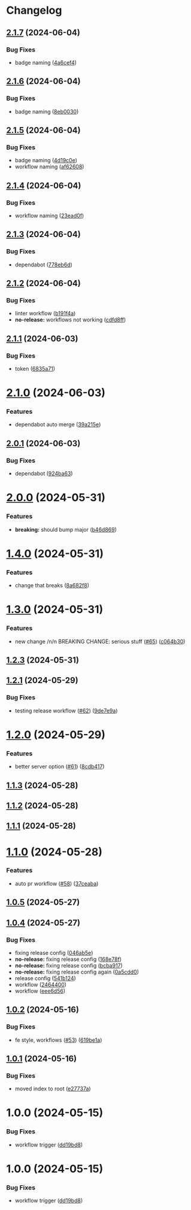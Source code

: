 # Changelog

## [2.1.7](https://github.com/nikolajovancevic/automating-stuff/compare/2.1.6...2.1.7) (2024-06-04)


### Bug Fixes

* badge naming ([4a6cef4](https://github.com/nikolajovancevic/automating-stuff/commit/4a6cef4339c1a5b4b1a4bab36aba517674c531ca))

## [2.1.6](https://github.com/nikolajovancevic/automating-stuff/compare/2.1.5...2.1.6) (2024-06-04)


### Bug Fixes

* badge naming ([8eb0030](https://github.com/nikolajovancevic/automating-stuff/commit/8eb00307803efbdf6c2f7774e59624f6ffc7a8f0))

## [2.1.5](https://github.com/nikolajovancevic/automating-stuff/compare/2.1.4...2.1.5) (2024-06-04)


### Bug Fixes

* badge naming ([4d19c0e](https://github.com/nikolajovancevic/automating-stuff/commit/4d19c0ef25f48964d50ea16eeeac0395b609cab0))
* workflow naming ([af62608](https://github.com/nikolajovancevic/automating-stuff/commit/af62608045801dabc35c904ee03ca8f8300b23af))

## [2.1.4](https://github.com/nikolajovancevic/automating-stuff/compare/2.1.3...2.1.4) (2024-06-04)


### Bug Fixes

* workflow naming ([23ead0f](https://github.com/nikolajovancevic/automating-stuff/commit/23ead0f29c066a7ed2ef6858b6391e7f3e92e28a))

## [2.1.3](https://github.com/nikolajovancevic/automating-stuff/compare/2.1.2...2.1.3) (2024-06-04)


### Bug Fixes

* dependabot ([778eb6d](https://github.com/nikolajovancevic/automating-stuff/commit/778eb6dd8d030af67367784c1810a7812f15ffff))

## [2.1.2](https://github.com/nikolajovancevic/automating-stuff/compare/2.1.1...2.1.2) (2024-06-04)


### Bug Fixes

* linter workflow ([b191f4a](https://github.com/nikolajovancevic/automating-stuff/commit/b191f4a0ff947468ff3cb155c6df2a911456c3cf))
* **no-release:** workflows not working ([cdfd8ff](https://github.com/nikolajovancevic/automating-stuff/commit/cdfd8ff6133fd10bc042e59deef918ce0d575001))

## [2.1.1](https://github.com/nikolajovancevic/automating-stuff/compare/2.1.0...2.1.1) (2024-06-03)


### Bug Fixes

* token ([6835a71](https://github.com/nikolajovancevic/automating-stuff/commit/6835a714edd991c8afcc8142df57fffc98b1f593))

# [2.1.0](https://github.com/nikolajovancevic/automating-stuff/compare/2.0.1...2.1.0) (2024-06-03)


### Features

* dependabot auto merge ([39a215e](https://github.com/nikolajovancevic/automating-stuff/commit/39a215e09530b97e3500f090c49dc04ff1ac33b1))

## [2.0.1](https://github.com/nikolajovancevic/automating-stuff/compare/2.0.0...2.0.1) (2024-06-03)


### Bug Fixes

* dependabot ([924ba63](https://github.com/nikolajovancevic/automating-stuff/commit/924ba631ba20925110af7b7fd27658a4fa7d3bc8))

# [2.0.0](https://github.com/nikolajovancevic/automating-stuff/compare/1.4.0...2.0.0) (2024-05-31)


### Features

* **breaking:** should bump major ([b46d869](https://github.com/nikolajovancevic/automating-stuff/commit/b46d86921ab1de832d705b26d414f503a1405ca3))

# [1.4.0](https://github.com/nikolajovancevic/automating-stuff/compare/1.3.0...1.4.0) (2024-05-31)


### Features

* change that breaks ([8a682f8](https://github.com/nikolajovancevic/automating-stuff/commit/8a682f88bfac340ebe047417a66d07040803b5cb))

# [1.3.0](https://github.com/nikolajovancevic/automating-stuff/compare/1.2.3...1.3.0) (2024-05-31)


### Features

* new change /n/n BREAKING CHANGE: serious stuff ([#65](https://github.com/nikolajovancevic/automating-stuff/issues/65)) ([c064b30](https://github.com/nikolajovancevic/automating-stuff/commit/c064b308d318cbef8259bad3dd57b4dd981e9520))

## [1.2.3](https://github.com/nikolajovancevic/automating-stuff/compare/1.2.2...1.2.3) (2024-05-31)

## [1.2.1](https://github.com/nikolajovancevic/automating-stuff/compare/1.2.0...1.2.1) (2024-05-29)


### Bug Fixes

* testing release workflow ([#62](https://github.com/nikolajovancevic/automating-stuff/issues/62)) ([9de7e9a](https://github.com/nikolajovancevic/automating-stuff/commit/9de7e9a705705d6953e7fe6937e1860252851a35))

# [1.2.0](https://github.com/nikolajovancevic/automating-stuff/compare/1.1.3...1.2.0) (2024-05-29)


### Features

* better server option ([#61](https://github.com/nikolajovancevic/automating-stuff/issues/61)) ([8cdb417](https://github.com/nikolajovancevic/automating-stuff/commit/8cdb417557b05c051662bca64f39222c738678e2))

## [1.1.3](https://github.com/nikolajovancevic/automating-stuff/compare/1.1.2...1.1.3) (2024-05-28)

## [1.1.2](https://github.com/nikolajovancevic/automating-stuff/compare/1.1.1...1.1.2) (2024-05-28)

## [1.1.1](https://github.com/nikolajovancevic/automating-stuff/compare/1.1.0...1.1.1) (2024-05-28)

# [1.1.0](https://github.com/nikolajovancevic/automating-stuff/compare/1.0.5...1.1.0) (2024-05-28)


### Features

* auto pr workflow ([#58](https://github.com/nikolajovancevic/automating-stuff/issues/58)) ([37ceaba](https://github.com/nikolajovancevic/automating-stuff/commit/37ceabaf71c9365aa632492da66b25a3a62708c9))

## [1.0.5](https://github.com/nikolajovancevic/automating-stuff/compare/v1.0.4...1.0.5) (2024-05-27)

## [1.0.4](https://github.com/nikolajovancevic/automating-stuff/compare/v1.0.3...v1.0.4) (2024-05-27)


### Bug Fixes

* fixing release config ([046ab5e](https://github.com/nikolajovancevic/automating-stuff/commit/046ab5eb3110eee8347f55012b8643e293e5966f))
* **no-release:** fixing release config ([168e78f](https://github.com/nikolajovancevic/automating-stuff/commit/168e78faeb2954ea8a598d080e736a5cdcfb8930))
* **no-release:** fixing release config ([bcba917](https://github.com/nikolajovancevic/automating-stuff/commit/bcba91783750a278cde6126db144ba4bad715c14))
* **no-release:** fixing release config again ([0a5cdd0](https://github.com/nikolajovancevic/automating-stuff/commit/0a5cdd01ecdcc36ec8d9dcc7c652be24c0d46657))
* release config ([541b124](https://github.com/nikolajovancevic/automating-stuff/commit/541b124dfc0b558f7930defd50901c47bf93d689))
* workflow ([2464400](https://github.com/nikolajovancevic/automating-stuff/commit/2464400c57f57d698a37bf980b283cc3037ecdf2))
* workflow ([eee6d56](https://github.com/nikolajovancevic/automating-stuff/commit/eee6d565fffa9d1b1af5c127f1bef0c154c825ae))

## [1.0.2](https://github.com/nikolajovancevic/automating-stuff/compare/v1.0.1...v1.0.2) (2024-05-16)


### Bug Fixes

* fe style, workflows ([#53](https://github.com/nikolajovancevic/automating-stuff/issues/53)) ([619be1a](https://github.com/nikolajovancevic/automating-stuff/commit/619be1a506184f6dfc36d5c3908874c0a27d15f7))

## [1.0.1](https://github.com/nikolajovancevic/automating-stuff/compare/v1.0.0...v1.0.1) (2024-05-16)


### Bug Fixes

* moved index to root ([e27737a](https://github.com/nikolajovancevic/automating-stuff/commit/e27737abd5992b89002ed869179a2e7d356304bb))

# 1.0.0 (2024-05-15)


### Bug Fixes

* workflow trigger ([dd19bd8](https://github.com/nikolajovancevic/automating-stuff/commit/dd19bd8117c632c960cfe51117713e48b3438e94))

# 1.0.0 (2024-05-15)


### Bug Fixes

* workflow trigger ([dd19bd8](https://github.com/nikolajovancevic/automating-stuff/commit/dd19bd8117c632c960cfe51117713e48b3438e94))
